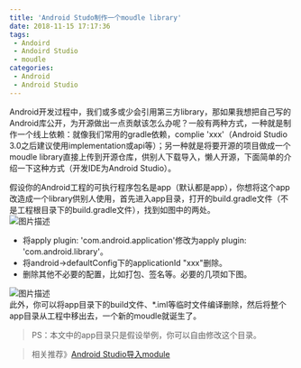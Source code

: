 ```yaml
---
title: 'Android Studo制作一个moudle library'
date: 2018-11-15 17:17:36
tags:
 - Andoird 
 - Andoird Studio
 - moudle
categories:
 - Android 
 - Android Studio
---
```


Android开发过程中，我们或多或少会引用第三方library，那如果我想把自己写的Android库公开，为开源做出一点贡献该怎么办呢？一般有两种方式，一种就是制作一个线上依赖：就像我们常用的gradle依赖，complie 'xxx'（Android Studio 3.0之后建议使用implementation或api等）；另一种就是将要开源的项目做成一个moudle library直接上传到开源仓库，供别人下载导入，懒人开源，下面简单的介绍一下这种方式（开发IDE为Android Studio）。

<!-- more -->

假设你的Android工程的可执行程序包名是app（默认都是app），你想将这个app改造成一个library供别人使用，首先进入app目录，打开的build.gradle文件（不是工程根目录下的build.gradle文件），找到如图中的两处。  
![图片描述](1.png)

* 将apply plugin: 'com.android.application'修改为apply plugin: 'com.android.library'。
* 将android->defaultConfig下的applicationId "xxx"删除。
* 删除其他不必要的配置，比如打包、签名等。必要的几项如下图。  

![图片描述](2.png)  
此外，你可以将app目录下的build文件、*.iml等临时文件编译删除，然后将整个app目录从工程中移出去，一个新的moudle就诞生了。

>PS：本文中的app目录只是假设举例，你可以自由修改这个目录。

>相关推荐》[Android Studio导入module](https://blog.qsong.fun/2018/11/14/Android-Studio新建-导入第一个工程#导入moudle)
